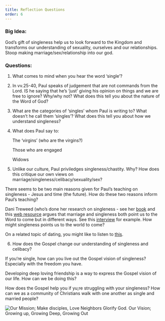 ```yaml
---
title: Reflection Questions
order: 6
---
```


### Big Idea: 

God’s gift of singleness help us to look forward to the Kingdom and transforms our understanding of sexuality, ourselves and our relationships. Stoop making marriage/sex/relationship into our god. 



### Questions:

1. What comes to mind when you hear the word ‘single’? 

2. In vv.25-40, Paul speaks of judgement that are not commands from the Lord. IS he saying that he’s ‘just’ giving his opinion on things and we are free to ignore? Why/why not? What does this tell you about the nature of the Word of God? 

3. What are the categories of ‘singles’ whom Paul is writing to? What doesn’t he call them ‘singles’? What does this tell you about how we understand singleness? 

4. What does Paul say to:

   The ‘virgins’ (who are the virgins?)

   Those who are engaged

   Widows 

6. Unlike our culture, Paul priviledges singleness/chastity. Why? How does this critique our own views on marriage/singleness/celibacy/sexuality/sex? 

There seems to be two main reasons given for Paul’s teaching on singleness - Jesus and time (the future). How do these two reasons inform Paul’s teaching? 

Dani Treweed (who’s done her research on singleness - see her [book](https://www.amazon.com.au/Meaning-Singleness-Retrieving-Eschatological-Contemporary/dp/1514004852) and this [web resource](https://www.livingout.org/resources/search?search=singleness) argues that marriage and singleness both point us to the Word to come but in different ways. See this [interview](https://www.christianitytoday.com/ct/2023/mayjune/meaning-singleness-danielle-treweek-eschatology.html) for example. How might singleness points us to the world to come? 

On a related topic of dating, you might like to listen to [this](https://ccl.moore.edu.au/resources/podcast-episode-069/). 

6. How does the Gospel change our understanding of singleness and celibacy? 

  If you‘re single, how can you live out the Gospel vision of singleness? Especially with the freedom you have. 
  
  Developing deep loving friendship is a way to express the Gospel vision of our life. How can we be doing this?  

  How does the Gospel help you if yu;re struggling with your singleness? 
  How can we as a community of Christians walk with one another as single and married people? 




![Our Mission; Make disciples, Love Neighbors Glorify God. Our Vision; Growing up, Growing Deep, Growing Out](https://raw.githubusercontent.com/stgeorgeshurstville/bulletin/main/images/upload.JPG)
